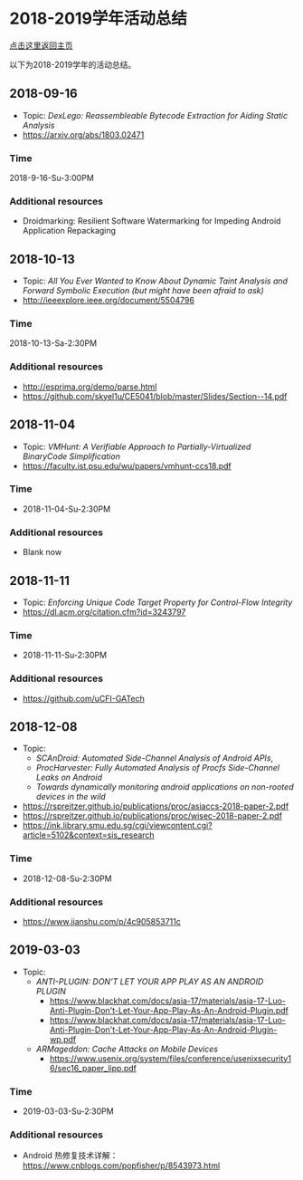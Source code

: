 # 2018-2019学年活动总结

[点击这里返回主页](/)

以下为2018-2019学年的活动总结。

## 2018-09-16

* Topic: *DexLego: Reassembleable Bytecode Extraction for Aiding Static Analysis*
* https://arxiv.org/abs/1803.02471

### Time

2018-9-16-Su-3:00PM

### Additional resources

* Droidmarking: Resilient Software Watermarking for Impeding Android Application Repackaging

## 2018-10-13

* Topic: *All You Ever Wanted to Know About Dynamic Taint Analysis and Forward Symbolic Execution (but might have been afraid to ask)*
* http://ieeexplore.ieee.org/document/5504796

### Time

2018-10-13-Sa-2:30PM

### Additional resources

* http://esprima.org/demo/parse.html
* https://github.com/skyel1u/CE5041/blob/master/Slides/Section--14.pdf

## 2018-11-04

* Topic: *VMHunt: A Verifiable Approach to Partially-Virtualized BinaryCode Simplification*
* https://faculty.ist.psu.edu/wu/papers/vmhunt-ccs18.pdf

### Time

* 2018-11-04-Su-2:30PM

### Additional resources

* Blank now

## 2018-11-11

* Topic: *Enforcing Unique Code Target Property for Control-Flow Integrity*
* https://dl.acm.org/citation.cfm?id=3243797

### Time

* 2018-11-11-Su-2:30PM

### Additional resources

* https://github.com/uCFI-GATech

## 2018-12-08

* Topic: 
  * *SCAnDroid: Automated Side-Channel Analysis of Android APIs*, 
  * *ProcHarvester: Fully Automated Analysis of Procfs Side-Channel Leaks on Android*
  * *Towards dynamically monitoring android applications on non-rooted devices in the wild*
* https://rspreitzer.github.io/publications/proc/asiaccs-2018-paper-2.pdf
* https://rspreitzer.github.io/publications/proc/wisec-2018-paper-2.pdf
* https://ink.library.smu.edu.sg/cgi/viewcontent.cgi?article=5102&context=sis_research

### Time

* 2018-12-08-Su-2:30PM

### Additional resources

* https://www.jianshu.com/p/4c905853711c


## 2019-03-03

* Topic: 
  * *ANTI-PLUGIN: DON’T LET YOUR APP PLAY AS AN ANDROID PLUGIN*
    * https://www.blackhat.com/docs/asia-17/materials/asia-17-Luo-Anti-Plugin-Don't-Let-Your-App-Play-As-An-Android-Plugin.pdf
    * https://www.blackhat.com/docs/asia-17/materials/asia-17-Luo-Anti-Plugin-Don't-Let-Your-App-Play-As-An-Android-Plugin-wp.pdf
  * *ARMageddon: Cache Attacks on Mobile Devices*
    * https://www.usenix.org/system/files/conference/usenixsecurity16/sec16_paper_lipp.pdf

### Time

* 2019-03-03-Su-2:30PM

### Additional resources

* Android 热修复技术详解：https://www.cnblogs.com/popfisher/p/8543973.html
